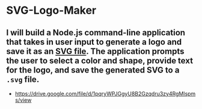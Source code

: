 # SVG-Logo-Maker

## I will build a Node.js command-line application that takes in user input to generate a logo and save it as an [SVG file](https://en.wikipedia.org/wiki/Scalable_Vector_Graphics). The application prompts the user to select a color and shape, provide text for the logo, and save the generated SVG to a `.svg` file.

- https://drive.google.com/file/d/1pqryWPJGgyU8B2Gzqdru3zy4RgMlspms/view
